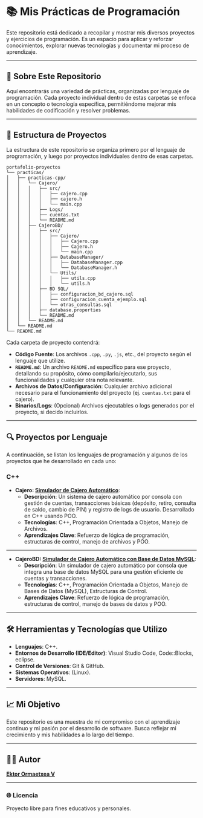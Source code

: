 # 📚 Mis Prácticas de Programación

Este repositorio está dedicado a recopilar y mostrar mis diversos proyectos y ejercicios de programación. Es un espacio para aplicar y reforzar conocimientos, explorar nuevas tecnologías y documentar mi proceso de aprendizaje.

---

## 🎯 Sobre Este Repositorio

Aquí encontrarás una variedad de prácticas, organizadas por lenguaje de programación. Cada proyecto individual dentro de estas carpetas se enfoca en un concepto o tecnología específica, permitiéndome mejorar mis habilidades de codificación y resolver problemas.

---

## 📂 Estructura de Proyectos

La estructura de este repositorio se organiza primero por el lenguaje de programación, y luego por proyectos individuales dentro de esas carpetas.
```
portafolio-proyectos
└── practicas/    
│   ├── practicas-cpp/
│   │   └── Cajero/
│   │   │   ├── src/
│   │   │   │   ├── cajero.cpp
│   │   │   │   ├── cajero.h
│   │   │   │   └── main.cpp
│   │   │   ├── Logs/
│   │   │   ├── cuentas.txt
│   │   │   └── README.md
│   │   ├── CajeroBD/
│   │   │   ├── src/
│   │   │   │   ├── Cajero/
│   │   │   │   │   ├── Cajero.cpp
│   │   │   │   │   ├── Cajero.h
│   │   │   │   │   └── main.cpp
│   │   │   │   ├── DatabaseManager/
│   │   │   │   │   ├── DatabaseManager.cpp
│   │   │   │   │   └── DatabaseManager.h
│   │   │   │   └── Utils/
│   │   │   │   │   ├── utils.cpp
│   │   │   │   │   └── utils.h
│   │   │   ├── BD SQL/
│   │   │   │   ├── configuracion_bd_cajero.sql
│   │   │   │   ├── configuracion_cuenta_ejemplo.sql
│   │   │   │   └── otras_consultas.sql
│   │   │   ├── database.properties
│   │   │   └── README.md
│   │   └── README.md
│   └── README.md
└── README.md
```

Cada carpeta de proyecto contendrá:

* **Código Fuente**: Los archivos `.cpp`, `.py`, `.js`, etc., del proyecto según el lenguaje que utilize.
* **`README.md`**: Un archivo `README.md` específico para ese proyecto, detallando su propósito, cómo compilarlo/ejecutarlo, sus funcionalidades y cualquier otra nota relevante.
* **Archivos de Datos/Configuración**: Cualquier archivo adicional necesario para el funcionamiento del proyecto (ej. `cuentas.txt` para el cajero).
* **Binarios/Logs**: (Opcional) Archivos ejecutables o logs generados por el proyecto, si decido incluirlos.

---

## 🔍 Proyectos por Lenguaje

A continuación, se listan los lenguajes de programación y algunos de los proyectos que he desarrollado en cada uno:

### C++

* **Cajero: [Simulador de Cajero Automático](https://github.com/EktorOrmaexteaV/portafolio-proyectos/tree/main/practicas/practicas-cpp/Cajero)**:
    * **Descripción**: Un sistema de cajero automático por consola con gestión de cuentas, transacciones básicas (depósito, retiro, consulta de saldo, cambio de PIN) y registro de logs de usuario. Desarrollado en C++ usando POO.
    * **Tecnologías**: C++, Programación Orientada a Objetos, Manejo de Archivos.
    * **Aprendizajes Clave**: Refuerzo de lógica de programación, estructuras de control, manejo de archivos y POO.
---

* **CajeroBD: [Simulador de Cajero Automático con Base de Datos MySQL](https://github.com/EktorOrmaexteaV/portafolio-proyectos/tree/main/practicas/practicas-cpp/CajeroBD)**:
    * **Descripción**: Un simulador de cajero automático por consola que integra una base de datos MySQL para una gestión eficiente de cuentas y transacciones.
    * **Tecnologías**: C++, Programación Orientada a Objetos, Manejo de Bases de Datos (MySQL), Estructuras de Control.
    * **Aprendizajes Clave**: Refuerzo de lógica de programación, estructuras de control, manejo de bases de datos y POO.
---

## 🛠️ Herramientas y Tecnologías que Utilizo

* **Lenguajes**: C++.
* **Entornos de Desarrollo (IDE/Editor)**: Visual Studio Code, Code::Blocks, eclipse.
* **Control de Versiones**: Git & GitHub.
* **Sistemas Operativos**: (Linux).
* **Servidores**: MySQL.

---

## 📈 Mi Objetivo

Este repositorio es una muestra de mi compromiso con el aprendizaje continuo y mi pasión por el desarrollo de software. Busca reflejar mi crecimiento y mis habilidades a lo largo del tiempo.

---

## 👨‍💻 Autor
**[Ektor Ormaetxea V](https://github.com/EktorOrmaexteaV)**

---

### 🌐 Licencia
Proyecto libre para fines educativos y personales.
